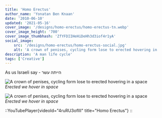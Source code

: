 ```yaml
---
title: 'Homo Erectus'
author_name: 'Yonatan Ben Knaan'
date: '2010-06-10'
updated: '2021-05-16'
cover_image: '/designs/homo-erectus/homo-erectus-tn.webp'
cover_image_height: '700'
cover_image_thumbhash: 'ZfYFDIIHeHiDeHh3d3iof4r1yA'
social_image: 
    src: '/designs/homo-erectus/homo-erectus-social.jpg'
    alt: 'A crown of penises, cycling form lose to erected hovering in a space'
description: 'A man life cycle'
tags: ['Creative']
---
```

As us Israeli say - הייתה עשר

![A crown of penises, cycling form lose to erected hovering in a space](/designs/homo-erectus/homo-erectus.webp)
*Erected we hover in space*

![A crown of penises, cycling form lose to erected hovering in a space](/designs/homo-erectus/homo-erectus-clip.webp)
*Erected we hover in space*


::YouTubePlayer{videoId="4ruRU3ofIII" title="Homo Erectus"}
::